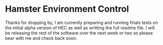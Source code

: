 # Hamster Environment Control

Thanks for dropping by, I am currently preparing and running finals tests on the initial alpha version of HEC as well as writting the full readme file. I will be releasing the rest of the software over the next week or two so please bear with me and check back soon.
